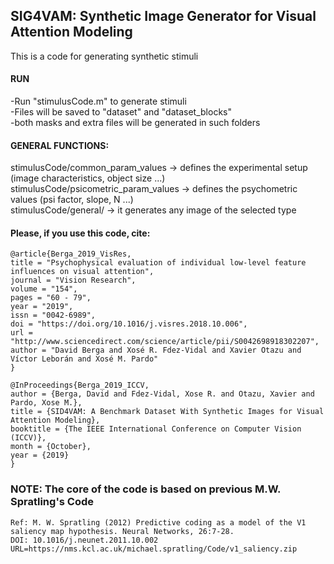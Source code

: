 SIG4VAM: Synthetic Image Generator for Visual Attention Modeling
---
This is a code for generating synthetic stimuli

#### RUN

-Run "stimulusCode.m" to generate stimuli<br/>
-Files will be saved to "dataset" and "dataset_blocks"<br/>
-both masks and extra files will be generated in such folders

#### GENERAL FUNCTIONS:

stimulusCode/common_param_values -> defines the experimental setup (image characteristics, object size ...)<br/>
stimulusCode/psicometric_param_values -> defines the psychometric values (psi factor, slope, N ...)<br/>
stimulusCode/general/ -> it generates any image of the selected type

#### Please, if you use this code, cite:

````
@article{Berga_2019_VisRes,
title = "Psychophysical evaluation of individual low-level feature influences on visual attention",
journal = "Vision Research",
volume = "154",
pages = "60 - 79",
year = "2019",
issn = "0042-6989",
doi = "https://doi.org/10.1016/j.visres.2018.10.006",
url = "http://www.sciencedirect.com/science/article/pii/S0042698918302207",
author = "David Berga and Xosé R. Fdez-Vidal and Xavier Otazu and Víctor Leborán and Xosé M. Pardo"
}

@InProceedings{Berga_2019_ICCV,
author = {Berga, David and Fdez-Vidal, Xose R. and Otazu, Xavier and Pardo, Xose M.},
title = {SID4VAM: A Benchmark Dataset With Synthetic Images for Visual Attention Modeling},
booktitle = {The IEEE International Conference on Computer Vision (ICCV)},
month = {October},
year = {2019}
}

````


### NOTE: The core of the code is based on previous M.W. Spratling's Code
	Ref: M. W. Spratling (2012) Predictive coding as a model of the V1 saliency map hypothesis. Neural Networks, 26:7-28. 
	DOI: 10.1016/j.neunet.2011.10.002
	URL=https://nms.kcl.ac.uk/michael.spratling/Code/v1_saliency.zip




